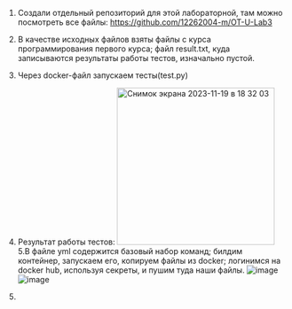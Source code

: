 1. Создали отдельный репозиторий для этой лабораторной, там можно посмотреть все файлы: https://github.com/12262004-m/OT-U-Lab3
2. В качестве исходных файлов взяты файлы с курса программирования первого курса; файл result.txt, куда записываются результаты работы тестов, изначально пустой.
3. Через docker-файл запускаем тесты(test.py)


4. Результат работы тестов:
    <img width="284" alt="Снимок экрана 2023-11-19 в 18 32 03" src="https://github.com/12262004-m/OT-U/assets/112974851/a8ede671-e443-4f64-afcb-4b0d01aad1ea">
5.В файле yml содержится базовый набор команд; билдим контейнер, запускаем его, копируем файлы из docker; логинимся на docker hub, используя секреты, и пушим туда наши файлы.
   ![image](https://github.com/12262004-m/OT-U/assets/112974851/37abf2e0-cff3-46f5-9d65-b0742efadc8f)
![image](https://github.com/12262004-m/OT-U/assets/112974851/5cf146f1-0b9c-4de5-8c70-95087f4dfb02)
6. 
